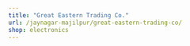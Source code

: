 ```yaml
---
title: "Great Eastern Trading Co."
url: /jaynagar-majilpur/great-eastern-trading-co/
shop: electronics
---
```

